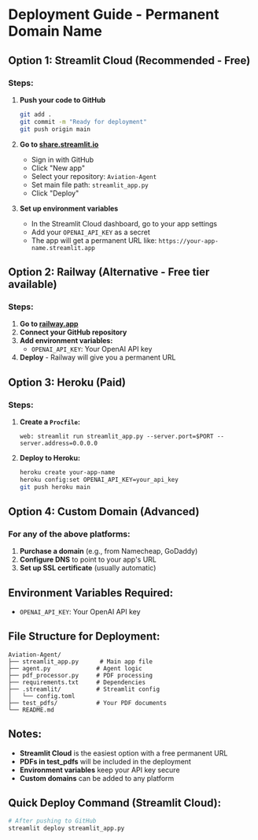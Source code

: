 # Deployment Guide - Permanent Domain Name

## Option 1: Streamlit Cloud (Recommended - Free)

### Steps:
1. **Push your code to GitHub**
   ```bash
   git add .
   git commit -m "Ready for deployment"
   git push origin main
   ```

2. **Go to [share.streamlit.io](https://share.streamlit.io)**
   - Sign in with GitHub
   - Click "New app"
   - Select your repository: `Aviation-Agent`
   - Set main file path: `streamlit_app.py`
   - Click "Deploy"

3. **Set up environment variables**
   - In the Streamlit Cloud dashboard, go to your app settings
   - Add your `OPENAI_API_KEY` as a secret
   - The app will get a permanent URL like: `https://your-app-name.streamlit.app`

## Option 2: Railway (Alternative - Free tier available)

### Steps:
1. **Go to [railway.app](https://railway.app)**
2. **Connect your GitHub repository**
3. **Add environment variables:**
   - `OPENAI_API_KEY`: Your OpenAI API key
4. **Deploy** - Railway will give you a permanent URL

## Option 3: Heroku (Paid)

### Steps:
1. **Create a `Procfile`:**
   ```
   web: streamlit run streamlit_app.py --server.port=$PORT --server.address=0.0.0.0
   ```

2. **Deploy to Heroku:**
   ```bash
   heroku create your-app-name
   heroku config:set OPENAI_API_KEY=your_api_key
   git push heroku main
   ```

## Option 4: Custom Domain (Advanced)

### For any of the above platforms:
1. **Purchase a domain** (e.g., from Namecheap, GoDaddy)
2. **Configure DNS** to point to your app's URL
3. **Set up SSL certificate** (usually automatic)

## Environment Variables Required:
- `OPENAI_API_KEY`: Your OpenAI API key

## File Structure for Deployment:
```
Aviation-Agent/
├── streamlit_app.py      # Main app file
├── agent.py             # Agent logic
├── pdf_processor.py     # PDF processing
├── requirements.txt     # Dependencies
├── .streamlit/          # Streamlit config
│   └── config.toml
├── test_pdfs/           # Your PDF documents
└── README.md
```

## Notes:
- **Streamlit Cloud** is the easiest option with a free permanent URL
- **PDFs in test_pdfs** will be included in the deployment
- **Environment variables** keep your API key secure
- **Custom domains** can be added to any platform

## Quick Deploy Command (Streamlit Cloud):
```bash
# After pushing to GitHub
streamlit deploy streamlit_app.py
``` 